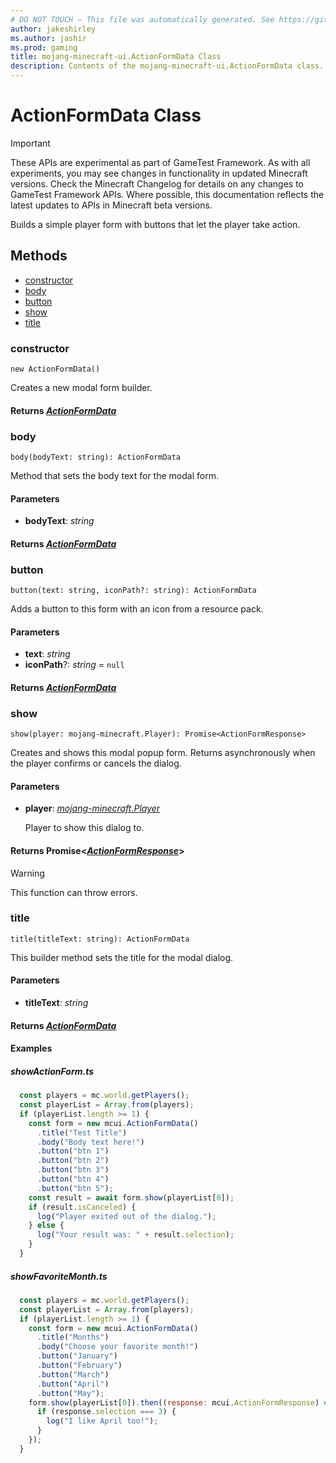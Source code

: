 ```yaml
---
# DO NOT TOUCH — This file was automatically generated. See https://github.com/Mojang/MinecraftScriptingApiDocsGenerator to modify descriptions, examples, etc.
author: jakeshirley
ms.author: jashir
ms.prod: gaming
title: mojang-minecraft-ui.ActionFormData Class
description: Contents of the mojang-minecraft-ui.ActionFormData class.
---
```

# ActionFormData Class
>[!IMPORTANT]
>These APIs are experimental as part of GameTest Framework. As with all experiments, you may see changes in functionality in updated Minecraft versions. Check the Minecraft Changelog for details on any changes to GameTest Framework APIs. Where possible, this documentation reflects the latest updates to APIs in Minecraft beta versions.

Builds a simple player form with buttons that let the player take action.

## Methods
- [constructor](#constructor)
- [body](#body)
- [button](#button)
- [show](#show)
- [title](#title)
  
### **constructor**
`
new ActionFormData()
`

Creates a new modal form builder.

#### **Returns** [*ActionFormData*](ActionFormData.md)
### **body**
`
body(bodyText: string): ActionFormData
`

Method that sets the body text for the modal form.
#### **Parameters**
- **bodyText**: *string*

#### **Returns** [*ActionFormData*](ActionFormData.md)
### **button**
`
button(text: string, iconPath?: string): ActionFormData
`

Adds a button to this form with an icon from a resource pack.
#### **Parameters**
- **text**: *string*
- **iconPath**?: *string* = `null`

#### **Returns** [*ActionFormData*](ActionFormData.md)
### **show**
`
show(player: mojang-minecraft.Player): Promise<ActionFormResponse>
`

Creates and shows this modal popup form. Returns asynchronously when the player confirms or cancels the dialog.
#### **Parameters**
- **player**: [*mojang-minecraft.Player*](../mojang-minecraft/Player.md)
  
  Player to show this dialog to.

#### **Returns** Promise&lt;[*ActionFormResponse*](ActionFormResponse.md)&gt;
> [!WARNING]
> This function can throw errors.
### **title**
`
title(titleText: string): ActionFormData
`

This builder method sets the title for the modal dialog.
#### **Parameters**
- **titleText**: *string*

#### **Returns** [*ActionFormData*](ActionFormData.md)

#### **Examples**
##### *showActionForm.ts*
```javascript
  const players = mc.world.getPlayers();
  const playerList = Array.from(players);
  if (playerList.length >= 1) {
    const form = new mcui.ActionFormData()
      .title("Test Title")
      .body("Body text here!")
      .button("btn 1")
      .button("btn 2")
      .button("btn 3")
      .button("btn 4")
      .button("btn 5");
    const result = await form.show(playerList[0]);
    if (result.isCanceled) {
      log("Player exited out of the dialog.");
    } else {
      log("Your result was: " + result.selection);
    }
  }
```
##### *showFavoriteMonth.ts*
```javascript
  const players = mc.world.getPlayers();
  const playerList = Array.from(players);
  if (playerList.length >= 1) {
    const form = new mcui.ActionFormData()
      .title("Months")
      .body("Choose your favorite month!")
      .button("January")
      .button("February")
      .button("March")
      .button("April")
      .button("May");
    form.show(playerList[0]).then((response: mcui.ActionFormResponse) => {
      if (response.selection === 3) {
        log("I like April too!");
      }
    });
  }
```
